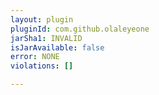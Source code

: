 ```yaml
---
layout: plugin
pluginId: com.github.olaleyeone
jarSha1: INVALID
isJarAvailable: false
error: NONE
violations: []

---
```

